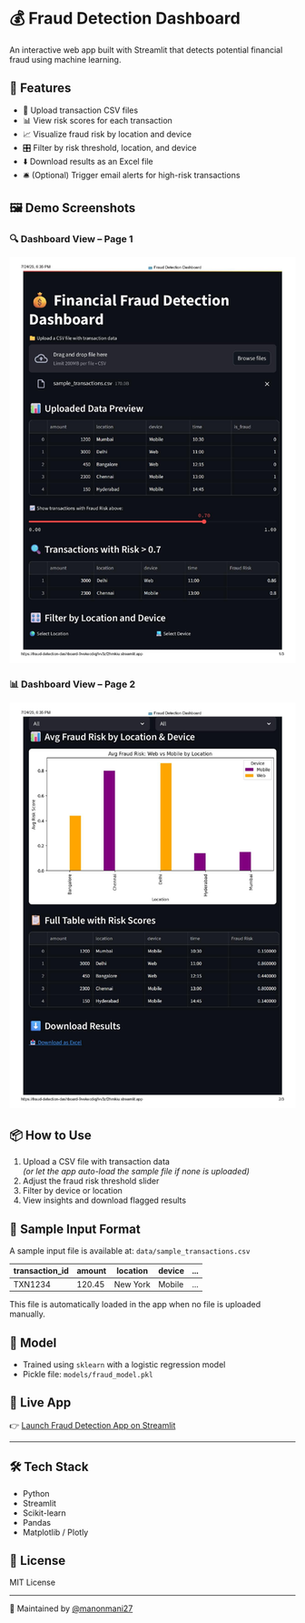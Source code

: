 # 💰 Fraud Detection Dashboard

An interactive web app built with Streamlit that detects potential financial fraud using machine learning.

## 🚀 Features

- 📁 Upload transaction CSV files
- 📊 View risk scores for each transaction
- 📈 Visualize fraud risk by location and device
- 🎛️ Filter by risk threshold, location, and device
- ⬇️ Download results as an Excel file
- 🛎️ (Optional) Trigger email alerts for high-risk transactions

## 🖼️ Demo Screenshots

### 🔍 Dashboard View – Page 1
![Page 1](fraud_dashboard_1.jpg)

### 📊 Dashboard View – Page 2
![Page 2](fraud_dashboard_2.jpg)

## 📦 How to Use

1. Upload a CSV file with transaction data  
   *(or let the app auto-load the sample file if none is uploaded)*
2. Adjust the fraud risk threshold slider
3. Filter by device or location
4. View insights and download flagged results

## 📂 Sample Input Format

A sample input file is available at: `data/sample_transactions.csv`

| transaction_id | amount | location | device | ... |
|----------------|--------|----------|--------|-----|
| TXN1234        | 120.45 | New York | Mobile | ... |

This file is automatically loaded in the app when no file is uploaded manually.

## 🧠 Model

- Trained using `sklearn` with a logistic regression model
- Pickle file: `models/fraud_model.pkl`

## 🔗 Live App

👉 [Launch Fraud Detection App on Streamlit](https://fraud-detection-dashboard.streamlit.app)

---

## 🛠️ Tech Stack

- Python
- Streamlit
- Scikit-learn
- Pandas
- Matplotlib / Plotly

## 📄 License

MIT License

---

👤 Maintained by [@manonmani27](https://github.com/manonmani27)
